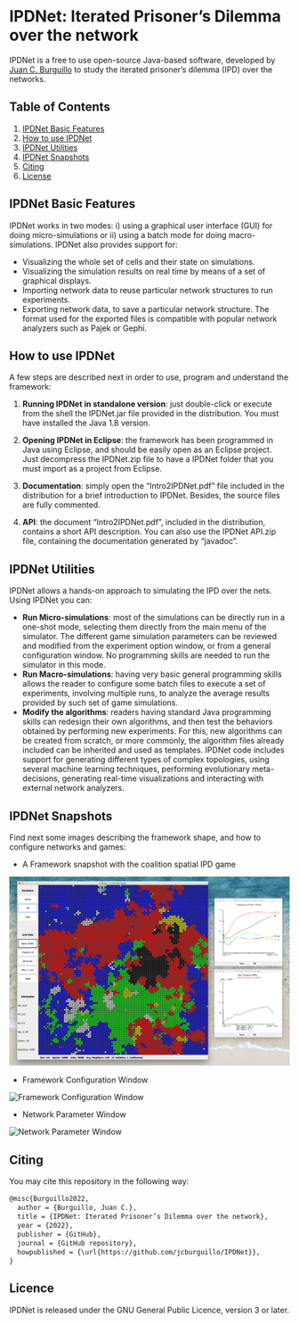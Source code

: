 # IPDNet: Iterated Prisoner’s Dilemma over the network

IPDNet is a free to use open-source Java-based software, developed by [Juan C. Burguillo](https://sites.google.com/site/jcburgui2) to study the iterated prisoner’s dilemma (IPD) over the networks. 


## Table of Contents
1. [IPDNet Basic Features](#IPDNet-basic-features)
2. [How to use IPDNet](#how-to-use-IPDNet)
3. [IPDNet Utilities](#IPDNet-Utilities)
4. [IPDNet Snapshots](#IPDNet-Snapshots)
5. [Citing](#citing)
6. [License](#licence)


## IPDNet Basic Features

IPDNet works in two modes: i) using a graphical user interface (GUI) for doing micro-simulations or ii) using a batch mode for doing macro-simulations. IPDNet also provides support for:

- Visualizing the whole set of cells and their state on simulations.
- Visualizing the simulation results on real time by means of a set of graphical displays.
- Importing network data to reuse particular network structures to run experiments.
- Exporting network data, to save a particular network structure. The format used for the exported files is compatible with popular network analyzers such as Pajek or Gephi.


## How to use IPDNet

A few steps are described next in order to use, program and understand the framework:

1. **Running IPDNet in standalone version**: just double-click or execute from the shell the IPDNet.jar file provided in the distribution. You must have installed the Java 1.8 version.

2. **Opening IPDNet in Eclipse**: the framework has been programmed in Java using Eclipse, and should be easily open as an Eclipse project. Just decompress the IPDNet.zip file to have a IPDNet folder that you must import as a project from Eclipse.

3. **Documentation**: simply open the “Intro2IPDNet.pdf” file included in the distribution for a brief introduction to IPDNet. Besides, the source files are fully commented.

4. **API**: the document “Intro2IPDNet.pdf”, included in the distribution, contains a short API description. You can also use the IPDNet API.zip file, containing the documentation generated by “javadoc”.


## IPDNet Utilities
IPDNet allows a hands-on approach to simulating the IPD over the nets. Using IPDNet you can:

- **Run Micro-simulations**: most of the simulations can be directly run in a one-shot mode, selecting them directly from the main menu of the simulator. The different game simulation parameters can be reviewed and modified from the experiment option window, or from a general configuration window. No programming skills are needed to run the simulator in this mode.
- **Run Macro-simulations**: having very basic general programming skills allows the reader to configure some batch files to execute a set of experiments, involving multiple runs, to analyze the average results provided by such set of game simulations.
- **Modify the algorithms**: readers having standard Java programming skills can redesign their own algorithms, and then test the behaviors obtained by performing new experiments. For this, new algorithms can be created from scratch, or more commonly, the algorithm files already included can be inherited and used as templates. IPDNet code includes support for generating different types of complex topologies, using several machine learning techniques, performing evolutionary meta-decisions, generating real-time visualizations and interacting with external network analyzers.


## IPDNet Snapshots

Find next some images describing the framework shape, and how to configure networks and games:

- A Framework snapshot with the coalition spatial IPD game

![A Framework snapshot with the coalition spatial IPD game](images/IPDNet.png)

- Framework Configuration Window

![Framework Configuration Window](images/ConfigWindow.png)

- Network Parameter Window

![Network Parameter Window](images/NetParamWindow.png)




## Citing

You may cite this repository in the following way:
```
@misc{Burguillo2022,
  author = {Burguillo, Juan C.},
  title = {IPDNet: Iterated Prisoner’s Dilemma over the network},
  year = {2022},
  publisher = {GitHub},
  journal = {GitHub repository},
  howpublished = {\url{https://github.com/jcburguillo/IPDNet}},
}
```

## Licence

IPDNet is released under the GNU General Public Licence, version 3 or later.
